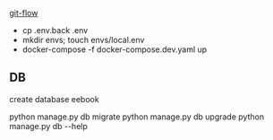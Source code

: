 [git-flow](http://nvie.com/posts/a-successful-git-branching-model/)

* cp .env.back .env
* mkdir envs; touch envs/local.env
* docker-compose -f docker-compose.dev.yaml up


## DB

create database eebook

python manage.py db migrate
python manage.py db upgrade
python manage.py db --help

